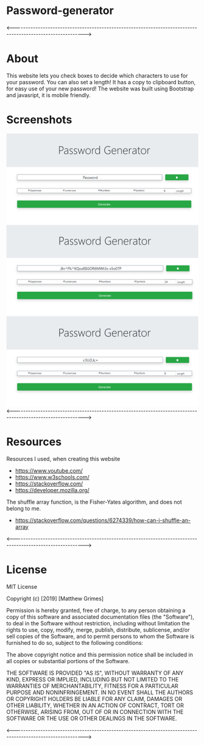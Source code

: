 # Password-generator

<----------------------------------------------------------------------------------------------------------->

# About

This website lets you check boxes to decide which characters to use for your password. You can also set a length! It has a copy to clipboard button, for easy use of your new password! The website was built using Bootstrap and javasript, it is mobile friendly.

# Screenshots

![image](https://github.com/Matthewlgrimes94/Password-generator/blob/master/assets/screenshots/Screenshot%20(7).png)
![image](https://github.com/Matthewlgrimes94/Password-generator/blob/master/assets/screenshots/Screenshot%20(8).png)
![image](https://github.com/Matthewlgrimes94/Password-generator/blob/master/assets/screenshots/Screenshot%20(9).png)
<----------------------------------------------------------------------------------------------------------->

# Resources

Resources I used, when creating this website

* https://www.youtube.com/
* https://www.w3schools.com/
* https://stackoverflow.com/
* https://developer.mozilla.org/

The shuffle array function, is the Fisher-Yates algorithm, and does not belong to me.
* https://stackoverflow.com/questions/6274339/how-can-i-shuffle-an-array

<----------------------------------------------------------------------------------------------------------->

# License

MIT License

Copyright (c) [2019] [Matthew Grimes]

Permission is hereby granted, free of charge, to any person obtaining a copy
of this software and associated documentation files (the "Software"), to deal
in the Software without restriction, including without limitation the rights
to use, copy, modify, merge, publish, distribute, sublicense, and/or sell
copies of the Software, and to permit persons to whom the Software is
furnished to do so, subject to the following conditions:

The above copyright notice and this permission notice shall be included in all
copies or substantial portions of the Software.

THE SOFTWARE IS PROVIDED "AS IS", WITHOUT WARRANTY OF ANY KIND, EXPRESS OR
IMPLIED, INCLUDING BUT NOT LIMITED TO THE WARRANTIES OF MERCHANTABILITY,
FITNESS FOR A PARTICULAR PURPOSE AND NONINFRINGEMENT. IN NO EVENT SHALL THE
AUTHORS OR COPYRIGHT HOLDERS BE LIABLE FOR ANY CLAIM, DAMAGES OR OTHER
LIABILITY, WHETHER IN AN ACTION OF CONTRACT, TORT OR OTHERWISE, ARISING FROM,
OUT OF OR IN CONNECTION WITH THE SOFTWARE OR THE USE OR OTHER DEALINGS IN THE
SOFTWARE.

<----------------------------------------------------------------------------------------------------------->

